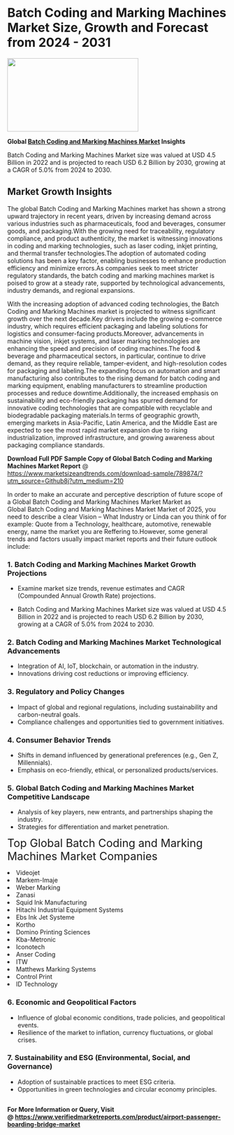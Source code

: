 <H1>Batch Coding and Marking Machines Market Size, Growth and Forecast from 2024 - 2031</H1><img class="aligncenter size-medium wp-image-584254" src="https://thirdeyenews.in/wp-content/uploads/2024/09/Global-Market-Research-300x168.jpeg" alt="" width="300" height="168" /><p><strong>Global&nbsp;<a href="https://www.marketsizeandtrends.com/download-sample/789874/?utm_source=Github8j?utm_medium=210">Batch Coding and Marking Machines Market</a> Insights</strong></p><p>Batch Coding and Marking Machines Market size was valued at USD 4.5 Billion in 2022 and is projected to reach USD 6.2 Billion by 2030, growing at a CAGR of 5.0% from 2024 to 2030.</p><p><h2>Market Growth Insights</h2> <p>The global Batch Coding and Marking Machines market has shown a strong upward trajectory in recent years, driven by increasing demand across various industries such as pharmaceuticals, food and beverages, consumer goods, and packaging.With the growing need for traceability, regulatory compliance, and product authenticity, the market is witnessing innovations in coding and marking technologies, such as laser coding, inkjet printing, and thermal transfer technologies.The adoption of automated coding solutions has been a key factor, enabling businesses to enhance production efficiency and minimize errors.As companies seek to meet stricter regulatory standards, the batch coding and marking machines market is poised to grow at a steady rate, supported by technological advancements, industry demands, and regional expansions.<br></p> <p>With the increasing adoption of advanced coding technologies, the Batch Coding and Marking Machines market is projected to witness significant growth over the next decade.Key drivers include the growing e-commerce industry, which requires efficient packaging and labeling solutions for logistics and consumer-facing products.Moreover, advancements in machine vision, inkjet systems, and laser marking technologies are enhancing the speed and precision of coding machines.The food & beverage and pharmaceutical sectors, in particular, continue to drive demand, as they require reliable, tamper-evident, and high-resolution codes for packaging and labeling.The expanding focus on automation and smart manufacturing also contributes to the rising demand for batch coding and marking equipment, enabling manufacturers to streamline production processes and reduce downtime.Additionally, the increased emphasis on sustainability and eco-friendly packaging has spurred demand for innovative coding technologies that are compatible with recyclable and biodegradable packaging materials.In terms of geographic growth, emerging markets in Asia-Pacific, Latin America, and the Middle East are expected to see the most rapid market expansion due to rising industrialization, improved infrastructure, and growing awareness about packaging compliance standards.<br></p><p><span class=""><strong>Download Full PDF Sample Copy of Global Batch Coding and Marking Machines Market Report</strong> @ <a href="https://www.marketsizeandtrends.com/download-sample/789874/?utm_source=Github8j?utm_medium=210" target="_blank">https://www.marketsizeandtrends.com/download-sample/789874/?utm_source=Github8j?utm_medium=210</a></span></p><p>In order to make an accurate and perceptive description of future scope of a Global&nbsp;Batch Coding and Marking Machines Market Market as Global&nbsp;Batch Coding and Marking Machines Market Market of 2025, you need to describe a clear Vision &ndash; What Industry or Linda can you think of for example: Quote from a Technology, healthcare, automotive, renewable energy, name the market you are Reffering to.However, some general trends and factors usually impact market reports and their future outlook include:</p><h3>1.&nbsp;<strong>Batch Coding and Marking Machines Market Growth Projections</strong></h3><ul><li>Examine market size trends, revenue estimates and CAGR (Compounded Annual Growth Rate) projections.</li><li><p>Batch Coding and Marking Machines Market size was valued at USD 4.5 Billion in 2022 and is projected to reach USD 6.2 Billion by 2030, growing at a CAGR of 5.0% from 2024 to 2030.</p></li></ul><h3>2.&nbsp;<strong>Batch Coding and Marking Machines Market Technological Advancements</strong></h3><ul><li>Integration of AI, IoT, blockchain, or automation in the industry.</li><li>Innovations driving cost reductions or improving efficiency.</li></ul><h3>3.&nbsp;<strong>Regulatory and Policy Changes</strong></h3><ul><li>Impact of global and regional regulations, including sustainability and carbon-neutral goals.</li><li>Compliance challenges and opportunities tied to government initiatives.</li></ul><h3>4.&nbsp;<strong>Consumer Behavior Trends</strong></h3><ul><li>Shifts in demand influenced by generational preferences (e.g., Gen Z, Millennials).</li><li>Emphasis on eco-friendly, ethical, or personalized products/services.</li></ul><h3>5.&nbsp;<strong>Global Batch Coding and Marking Machines Market Competitive Landscape</strong></h3><ul><li>Analysis of key players, new entrants, and partnerships shaping the industry.</li><li>Strategies for differentiation and market penetration.</li></ul><p data-pm-slice="1 1 []"><span style="color: inherit; font-family: inherit; font-size: 25px;">Top Global Batch Coding and Marking Machines Market Companies</span></p><div class="" data-test-id=""><p><li>Videojet</li><li> Markem-Imaje</li><li> Weber Marking</li><li> Zanasi</li><li> Squid Ink Manufacturing</li><li> Hitachi Industrial Equipment Systems</li><li> Ebs Ink Jet Systeme</li><li> Kortho</li><li> Domino Printing Sciences</li><li> Kba-Metronic</li><li> Iconotech</li><li> Anser Coding</li><li> ITW</li><li> Matthews Marking Systems</li><li> Control Print</li><li> ID Technology</li></p></div><h3>6.&nbsp;<strong>Economic and Geopolitical Factors</strong></h3><ul><li>Influence of global economic conditions, trade policies, and geopolitical events.</li><li>Resilience of the market to inflation, currency fluctuations, or global crises.</li></ul><h3>7.&nbsp;<strong>Sustainability and ESG (Environmental, Social, and Governance)</strong></h3><ul><li>Adoption of sustainable practices to meet ESG criteria.</li><li>Opportunities in green technologies and circular economy principles.</li></ul><h2><strong style="font-size: 14px;">For More Information or Query, Visit @&nbsp;</strong><a style="background-color: #ffffff; font-size: 14px;" href="https://www.marketsizeandtrends.com/report/batch-coding-and-marking-machines-market/" target="_blank">https://www.verifiedmarketreports.com/product/airport-passenger-boarding-bridge-market</a></h2>